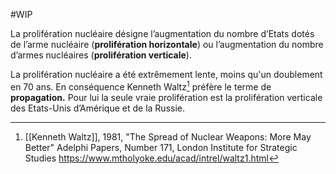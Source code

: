#WIP 

La prolifération nucléaire désigne l’augmentation du nombre d’Etats dotés de l’arme nucléaire (**prolifération horizontale**) ou l’augmentation du nombre d’armes nucléaires (**prolifération verticale**).

La prolifération nucléaire a été extrêmement lente, moins qu'un doublement en 70 ans. En conséquence Kenneth Waltz[^1] préfère le terme de **propagation.** Pour lui la seule vraie prolifération est la prolifération verticale des Etats-Unis d’Amérique et de la Russie.

[^1]: [[Kenneth Waltz]], 1981, "The Spread of Nuclear Weapons: More May Better" 
   Adelphi Papers, Number 171, London Institute for Strategic Studies
   https://www.mtholyoke.edu/acad/intrel/waltz1.html